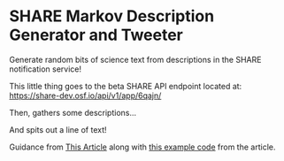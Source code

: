 SHARE Markov Description Generator and Tweeter
=============

Generate random bits of science text from descriptions in the SHARE notification service! 

This little thing goes to the beta SHARE API endpoint located at: 
https://share-dev.osf.io/api/v1/app/6qajn/

Then, gathers some descriptions...

And spits out a line of text! 

Guidance from [This Article](https://realpython.com/blog/python/lyricize-a-flask-app-to-create-lyrics-using-markov-chains/) along with [this example code](https://github.com/ketaro/markov-cranberries/blob/master/markov.py) from the article. 
